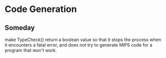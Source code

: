# Code Generation


## Someday
make TypeCheck() return a boolean value so that it stops the process when it encounters a fatal error, and does not try to generate MIPS code for a program that won't work.